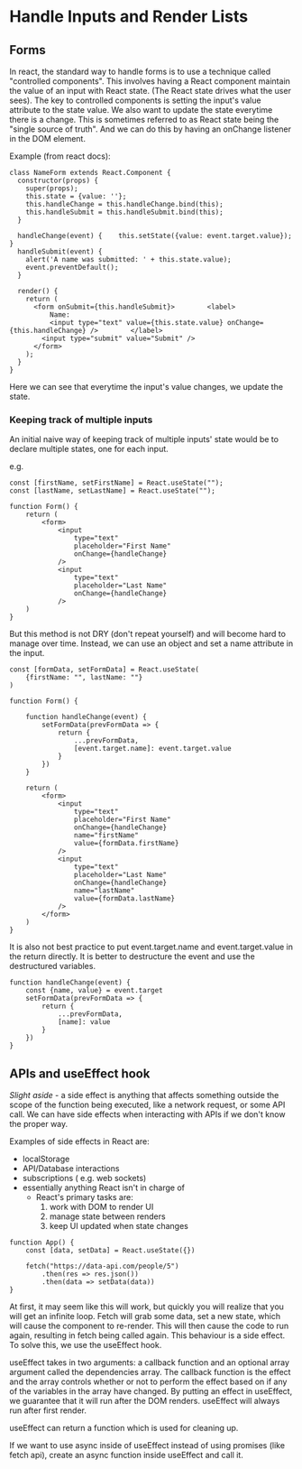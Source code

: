 # Handle Inputs and Render Lists

<h2>Forms</h2>

In react, the standard way to handle forms is to use a technique called "controlled components". This involves having a React component maintain the value of an input with React state. (The React state drives what the user sees). The key to controlled components is setting the input's value attribute to the state value. We also want to update the state everytime there is a change. This is sometimes referred to as React state being the "single source of truth". And we can do this by having an onChange listener in the DOM element. 

Example (from react docs):

```
class NameForm extends React.Component {
  constructor(props) {
    super(props);
    this.state = {value: ''};
    this.handleChange = this.handleChange.bind(this);
    this.handleSubmit = this.handleSubmit.bind(this);
  }

  handleChange(event) {    this.setState({value: event.target.value});  }
  handleSubmit(event) {
    alert('A name was submitted: ' + this.state.value);
    event.preventDefault();
  }

  render() {
    return (
      <form onSubmit={this.handleSubmit}>        <label>
          Name:
          <input type="text" value={this.state.value} onChange={this.handleChange} />        </label>
        <input type="submit" value="Submit" />
      </form>
    );
  }
}
```
Here we can see that everytime the input's value changes, we update the state.

<h3>Keeping track of multiple inputs</h3>
An initial naive way of keeping track of multiple inputs' state would be to declare multiple states, one for each input.

e.g.
```
const [firstName, setFirstName] = React.useState("");
const [lastName, setLastName] = React.useState("");

function Form() {
    return (
        <form>
            <input
                type="text"
                placeholder="First Name"
                onChange={handleChange}
            />
            <input
                type="text"
                placeholder="Last Name"
                onChange={handleChange}
            />
    )
}
```
But this method is not DRY (don't repeat yourself) and will become hard to manage over time. Instead, we can use an object and set a name attribute in the input.

```
const [formData, setFormData] = React.useState(
    {firstName: "", lastName: ""}
)

function Form() {

    function handleChange(event) {
        setFormData(prevFormData => {
            return {
                ...prevFormData,
                [event.target.name]: event.target.value
            }
        })
    }

    return (
        <form>
            <input
                type="text"
                placeholder="First Name"
                onChange={handleChange}
                name="firstName"
                value={formData.firstName}
            />
            <input
                type="text"
                placeholder="Last Name"
                onChange={handleChange}
                name="lastName"
                value={formData.lastName}
            />
        </form>
    )
}
```

It is also not best practice to put event.target.name and event.target.value in the return directly. It is better to destructure the event and use the destructured variables.

```
function handleChange(event) {
    const {name, value} = event.target
    setFormData(prevFormData => {
        return {
            ...prevFormData,
            [name]: value
        }
    })
}
```

<h2>APIs and useEffect hook</h2>

<i>Slight aside</i> - a side effect is anything that affects something outside the scope of the function being executed, like a network request, or some API call. 
We can have side effects when interacting with APIs if we don't know the proper way. 

Examples of side effects in React are:
- localStorage
- API/Database interactions
- subscriptions ( e.g. web sockets)
- essentially anything React isn't in charge of
    - React's primary tasks are:
        1. work with DOM to render UI
        2. manage state between renders
        3. keep UI updated when state changes

```
function App() {
    const [data, setData] = React.useState({})

    fetch("https://data-api.com/people/5")
        .then(res => res.json())
        .then(data => setData(data))
}
```

At first, it may seem like this will work, but quickly you will realize that you will get an infinite loop. Fetch will grab some data, set a new state, which will cause the component to re-render. This will then cause the code to run again, resulting in fetch being called again. This behaviour is a side effect. To solve this, we use the useEffect hook.

useEffect takes in two arguments: a callback function and an optional array argument called the dependencies array. The callback function is the effect and the array controls whether or not to perform the effect based on if any of the variables in the array have changed. By putting an effect in useEffect, we guarantee that it will run after the DOM renders. useEffect will always run after first render.

useEffect can return a function which is used for cleaning up.

If we want to use async inside of useEffect instead of using promises (like fetch api), create an async function inside useEffect and call it.
